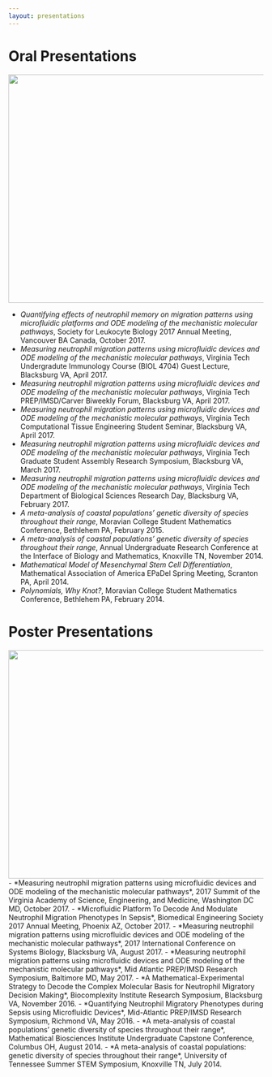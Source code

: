 ```yaml
---
layout: presentations
---
```



# Oral Presentations
<center><img src="/assets/img/NIMBioS-Presentation.jpg" width="600" height="450"></center>

- *Quantifying effects of neutrophil memory on migration patterns using microfluidic platforms and ODE modeling of the mechanistic molecular pathways*, Society for Leukocyte Biology 2017 Annual Meeting, Vancouver BA Canada, October 2017.
- *Measuring neutrophil migration patterns using microfluidic devices and ODE modeling of the mechanistic molecular pathways*, Virginia Tech Undergradute Immunology Course (BIOL 4704) Guest Lecture, Blacksburg VA, April 2017.
- *Measuring neutrophil migration patterns using microfluidic devices and ODE modeling of the mechanistic molecular pathways*, Virginia Tech PREP/IMSD/Carver Biweekly Forum, Blacksburg VA, April 2017.
- *Measuring neutrophil migration patterns using microfluidic devices and ODE modeling of the mechanistic molecular pathways*, Virginia Tech Computational Tissue Engineering Student Seminar, Blacksburg VA, April 2017.
- *Measuring neutrophil migration patterns using microfluidic devices and ODE modeling of the mechanistic molecular pathways*, Virginia Tech Graduate Student Assembly Research Symposium, Blacksburg VA, March 2017.
- *Measuring neutrophil migration patterns using microfluidic devices and ODE modeling of the mechanistic molecular pathways*, Virginia Tech Department of Biological Sciences Research Day, Blacksburg VA, February 2017.
- *A meta-analysis of coastal populations’ genetic diversity of species throughout their range*, Moravian College Student Mathematics Conference, Bethlehem PA, February 2015.
- *A meta-analysis of coastal populations’ genetic diversity of species throughout their range*, Annual Undergraduate Research Conference at the Interface of Biology and Mathematics, Knoxville TN, November 2014.
- *Mathematical Model of Mesenchymal Stem Cell Differentiation*, Mathematical Association of America EPaDel Spring Meeting, Scranton PA, April 2014.
- *Polynomials, Why Knot?*, Moravian College Student Mathematics Conference, Bethlehem PA, February 2014.


# Poster Presentations
<center><img src="/assets/img/BORIBONG_ICSB-Presentation.png" width="600" height="450"></center>
- *Measuring neutrophil migration patterns using microfluidic devices and ODE modeling of the mechanistic molecular pathways*, 2017 Summit of the Virginia Academy of Science, Engineering, and Medicine, Washington DC MD, October 2017.
- *Microfluidic Platform To Decode And Modulate Neutrophil Migration Phenotypes In Sepsis*, Biomedical Engineering Society 2017 Annual Meeting, Phoenix AZ, October 2017.
- *Measuring neutrophil migration patterns using microfluidic devices and ODE modeling of the mechanistic molecular pathways*, 2017 International Conference on Systems Biology, Blacksburg VA, August 2017.
- *Measuring neutrophil migration patterns using microfluidic devices and ODE modeling of the mechanistic molecular pathways*, Mid Atlantic PREP/IMSD Research Symposium, Baltimore MD, May 2017.
- *A Mathematical-Experimental Strategy to Decode the Complex Molecular Basis for Neutrophil Migratory Decision Making*, Biocomplexity Institute Research Symposium, Blacksburg VA, November 2016.
- *Quantifying Neutrophil Migratory Phenotypes during Sepsis using Microfluidic Devices*, Mid-Atlantic PREP/IMSD Research Symposium, Richmond VA, May 2016.
- *A meta-analysis of coastal populations’ genetic diversity of species throughout their range*, Mathematical Biosciences Institute Undergraduate Capstone Conference, Columbus OH, August 2014. 
- *A meta-analysis of coastal populations: genetic diversity of species throughout their range*, University of Tennessee Summer STEM Symposium, Knoxville TN, July 2014.
